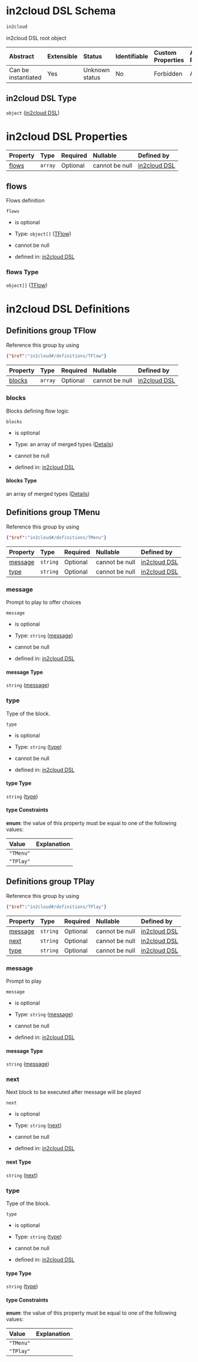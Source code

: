 # in2cloud DSL Schema

```txt
in2cloud
```

in2cloud DSL root object

| Abstract            | Extensible | Status         | Identifiable | Custom Properties | Additional Properties | Access Restrictions | Defined In                                                                    |
| :------------------ | :--------- | :------------- | :----------- | :---------------- | :-------------------- | :------------------ | :---------------------------------------------------------------------------- |
| Can be instantiated | Yes        | Unknown status | No           | Forbidden         | Allowed               | none                | [TDSLRoot.schema.json](../schema/TDSLRoot.schema.json "open original schema") |

## in2cloud DSL Type

`object` ([in2cloud DSL](tdslroot.md))

# in2cloud DSL Properties

| Property        | Type    | Required | Nullable       | Defined by                                                                |
| :-------------- | :------ | :------- | :------------- | :------------------------------------------------------------------------ |
| [flows](#flows) | `array` | Optional | cannot be null | [in2cloud DSL](tdslroot-properties-flows.md "in2cloud#/properties/flows") |

## flows

Flows definition

`flows`

*   is optional

*   Type: `object[]` ([TFlow](tdslroot-definitions-tflow.md))

*   cannot be null

*   defined in: [in2cloud DSL](tdslroot-properties-flows.md "in2cloud#/properties/flows")

### flows Type

`object[]` ([TFlow](tdslroot-definitions-tflow.md))

# in2cloud DSL Definitions

## Definitions group TFlow

Reference this group by using

```json
{"$ref":"in2cloud#/definitions/TFlow"}
```

| Property          | Type    | Required | Nullable       | Defined by                                                                                                      |
| :---------------- | :------ | :------- | :------------- | :-------------------------------------------------------------------------------------------------------------- |
| [blocks](#blocks) | `array` | Optional | cannot be null | [in2cloud DSL](tdslroot-definitions-tflow-properties-blocks.md "in2cloud#/definitions/TFlow/properties/blocks") |

### blocks

Blocks defining flow logic

`blocks`

*   is optional

*   Type: an array of merged types ([Details](tdslroot-definitions-tflow-properties-blocks-items.md))

*   cannot be null

*   defined in: [in2cloud DSL](tdslroot-definitions-tflow-properties-blocks.md "in2cloud#/definitions/TFlow/properties/blocks")

#### blocks Type

an array of merged types ([Details](tdslroot-definitions-tflow-properties-blocks-items.md))

## Definitions group TMenu

Reference this group by using

```json
{"$ref":"in2cloud#/definitions/TMenu"}
```

| Property            | Type     | Required | Nullable       | Defined by                                                                                                        |
| :------------------ | :------- | :------- | :------------- | :---------------------------------------------------------------------------------------------------------------- |
| [message](#message) | `string` | Optional | cannot be null | [in2cloud DSL](tdslroot-definitions-tmenu-properties-message.md "in2cloud#/definitions/TMenu/properties/message") |
| [type](#type)       | `string` | Optional | cannot be null | [in2cloud DSL](tdslroot-definitions-tmenu-properties-type.md "in2cloud#/definitions/TMenu/properties/type")       |

### message

Prompt to play to offer choices

`message`

*   is optional

*   Type: `string` ([message](tdslroot-definitions-tmenu-properties-message.md))

*   cannot be null

*   defined in: [in2cloud DSL](tdslroot-definitions-tmenu-properties-message.md "in2cloud#/definitions/TMenu/properties/message")

#### message Type

`string` ([message](tdslroot-definitions-tmenu-properties-message.md))

### type

Type of the block.

`type`

*   is optional

*   Type: `string` ([type](tdslroot-definitions-tmenu-properties-type.md))

*   cannot be null

*   defined in: [in2cloud DSL](tdslroot-definitions-tmenu-properties-type.md "in2cloud#/definitions/TMenu/properties/type")

#### type Type

`string` ([type](tdslroot-definitions-tmenu-properties-type.md))

#### type Constraints

**enum**: the value of this property must be equal to one of the following values:

| Value     | Explanation |
| :-------- | :---------- |
| `"TMenu"` |             |
| `"TPlay"` |             |

## Definitions group TPlay

Reference this group by using

```json
{"$ref":"in2cloud#/definitions/TPlay"}
```

| Property              | Type     | Required | Nullable       | Defined by                                                                                                        |
| :-------------------- | :------- | :------- | :------------- | :---------------------------------------------------------------------------------------------------------------- |
| [message](#message-1) | `string` | Optional | cannot be null | [in2cloud DSL](tdslroot-definitions-tplay-properties-message.md "in2cloud#/definitions/TPlay/properties/message") |
| [next](#next)         | `string` | Optional | cannot be null | [in2cloud DSL](tdslroot-definitions-tplay-properties-next.md "in2cloud#/definitions/TPlay/properties/next")       |
| [type](#type-1)       | `string` | Optional | cannot be null | [in2cloud DSL](tdslroot-definitions-tplay-properties-type.md "in2cloud#/definitions/TPlay/properties/type")       |

### message

Prompt to play

`message`

*   is optional

*   Type: `string` ([message](tdslroot-definitions-tplay-properties-message.md))

*   cannot be null

*   defined in: [in2cloud DSL](tdslroot-definitions-tplay-properties-message.md "in2cloud#/definitions/TPlay/properties/message")

#### message Type

`string` ([message](tdslroot-definitions-tplay-properties-message.md))

### next

Next block to be executed after message will be played

`next`

*   is optional

*   Type: `string` ([next](tdslroot-definitions-tplay-properties-next.md))

*   cannot be null

*   defined in: [in2cloud DSL](tdslroot-definitions-tplay-properties-next.md "in2cloud#/definitions/TPlay/properties/next")

#### next Type

`string` ([next](tdslroot-definitions-tplay-properties-next.md))

### type

Type of the block.

`type`

*   is optional

*   Type: `string` ([type](tdslroot-definitions-tplay-properties-type.md))

*   cannot be null

*   defined in: [in2cloud DSL](tdslroot-definitions-tplay-properties-type.md "in2cloud#/definitions/TPlay/properties/type")

#### type Type

`string` ([type](tdslroot-definitions-tplay-properties-type.md))

#### type Constraints

**enum**: the value of this property must be equal to one of the following values:

| Value     | Explanation |
| :-------- | :---------- |
| `"TMenu"` |             |
| `"TPlay"` |             |
